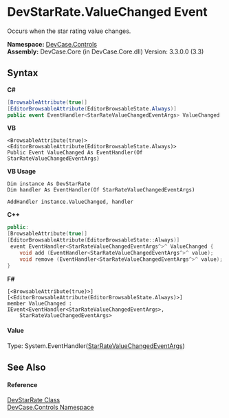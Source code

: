 # DevStarRate.ValueChanged Event
 

Occurs when the star rating value changes.

**Namespace:**&nbsp;<a href="N_DevCase_Controls">DevCase.Controls</a><br />**Assembly:**&nbsp;DevCase.Core (in DevCase.Core.dll) Version: 3.3.0.0 (3.3)

## Syntax

**C#**<br />
``` C#
[BrowsableAttribute(true)]
[EditorBrowsableAttribute(EditorBrowsableState.Always)]
public event EventHandler<StarRateValueChangedEventArgs> ValueChanged
```

**VB**<br />
``` VB
<BrowsableAttribute(true)>
<EditorBrowsableAttribute(EditorBrowsableState.Always)>
Public Event ValueChanged As EventHandler(Of StarRateValueChangedEventArgs)
```

**VB Usage**<br />
``` VB Usage
Dim instance As DevStarRate
Dim handler As EventHandler(Of StarRateValueChangedEventArgs)

AddHandler instance.ValueChanged, handler

```

**C++**<br />
``` C++
public:
[BrowsableAttribute(true)]
[EditorBrowsableAttribute(EditorBrowsableState::Always)]
 event EventHandler<StarRateValueChangedEventArgs^>^ ValueChanged {
	void add (EventHandler<StarRateValueChangedEventArgs^>^ value);
	void remove (EventHandler<StarRateValueChangedEventArgs^>^ value);
}
```

**F#**<br />
``` F#
[<BrowsableAttribute(true)>]
[<EditorBrowsableAttribute(EditorBrowsableState.Always)>]
member ValueChanged : IEvent<EventHandler<StarRateValueChangedEventArgs>,
    StarRateValueChangedEventArgs>

```


#### Value
Type: System.EventHandler(<a href="T_DevCase_Controls_Eventing_StarRateValueChangedEventArgs">StarRateValueChangedEventArgs</a>)

## See Also


#### Reference
<a href="T_DevCase_Controls_DevStarRate">DevStarRate Class</a><br /><a href="N_DevCase_Controls">DevCase.Controls Namespace</a><br />